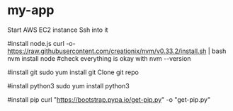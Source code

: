 # my-app


Start AWS EC2 instance
Ssh into it 

#install node.js
curl -o- https://raw.githubusercontent.com/creationix/nvm/v0.33.2/install.sh | bash
nvm install node
#check everything is okay with 
nvm --version


#install git
sudo yum install git
Clone git repo


#install python3
sudo yum install python3

#install pip 
curl "https://bootstrap.pypa.io/get-pip.py" -o "get-pip.py"